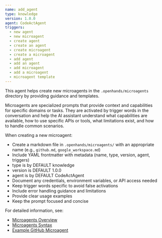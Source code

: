 ```yaml
---
name: add_agent
type: knowledge
version: 1.0.0
agent: CodeActAgent
triggers:
  - new agent
  - new microagent
  - create agent
  - create an agent
  - create microagent
  - create a microagent
  - add agent
  - add an agent
  - add microagent
  - add a microagent
  - microagent template
---
```


This agent helps create new microagents in the `.openhands/microagents` directory by providing guidance and templates.

Microagents are specialized prompts that provide context and capabilities for specific domains or tasks. They are activated by trigger words in the conversation and help the AI assistant understand what capabilities are available, how to use specific APIs or tools, what limitations exist, and how to handle common scenarios.

When creating a new microagent:

- Create a markdown file in `.openhands/microagents/` with an appropriate name (e.g., `github.md`, `google_workspace.md`)
- Include YAML frontmatter with metadata (name, type, version, agent, triggers)
- type is by DEFAULT knowledge
- version is DEFAULT 1.0.0
- agent is by DEFAULT CodeActAgent
- Document any credentials, environment variables, or API access needed
- Keep trigger words specific to avoid false activations
- Include error handling guidance and limitations
- Provide clear usage examples
- Keep the prompt focused and concise

For detailed information, see:

- [Microagents Overview](https://docs.all-hands.dev/modules/usage/prompting/microagents-overview)
- [Microagents Syntax](https://docs.all-hands.dev/modules/usage/prompting/microagents-syntax)
- [Example GitHub Microagent](https://github.com/All-Hands-AI/OpenHands/blob/main/microagents/github.md)
